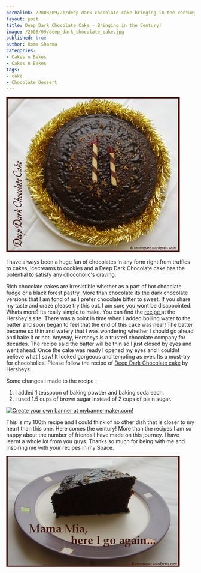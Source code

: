 ```yaml
--- 
permalink: /2008/09/21/deep-dark-chocolate-cake-bringing-in-the-century/
layout: post
title: Deep Dark Chocolate Cake - Bringing in the Century!
image: /2008/09/deep_dark_chocolate_cake.jpg
published: true
author: Roma Sharma
categories: 
- Cakes n Bakes
- Cakes n Bakes
tags:
- cake
- Chocolate Dessert
---
```

<a href="/2008/09/deep_dark_chocolate_cake.jpg"><img class="alignnone size-full wp-image-758" title="deep_dark_chocolate_cake" src="/2008/09/deep_dark_chocolate_cake.jpg" alt="" width="464" height="414" /></a>

I have always been a huge fan of chocolates in any form right from truffles to cakes, icecreams to cookies and a Deep Dark Chocolate cake has the potential to satisfy any chocoholic's craving.

Rich chocolate cakes are irresistible whether as a part of hot chocolate fudge or a black forest pastry. More than chocolate its the dark chocolate versions that I am fond of as I prefer chocolate bitter to sweet. If you share my taste and craze please try this out. I am sure you wont be disappointed. Whats more? Its really simple to make. You can find the <a href="http://www.hersheys.com/recipes/recipes/detail.asp?id=4608&amp;page=1&amp;per=1&amp;keyword=deep%20dark%20chocolate%20cake#content_area">recipe </a>at the Hershey's site. There was a point in time when I added boiling water to the batter and soon began to feel that the end of this cake was near! The batter became so thin and watery that I was wondering whether I should go ahead and bake it or not. Anyway, Hersheys is a trusted chocolate company for decades. The recipe said the batter will be thin so I just closed by eyes and went ahead. Once the cake was ready I opened my eyes and I couldnt believe what I saw! It looked gorgeous and tempting as ever. Its a must-try for chocoholics. Please follow the recipe of <a href="http://www.hersheys.com/recipes/recipes/detail.asp?id=4608&amp;page=1&amp;per=1&amp;keyword=deep%20dark%20chocolate%20cake#content_area">Deep Dark Chocolate cake</a> by Hersheys.

Some changes I made to the recipe :
1) I added 1 teaspoon of baking powder and baking soda each.
2) I used 1.5 cups of brown sugar instead of 2 cups of plain sugar.

<a href="http://www.mybannermaker.com" target="_blank"><img src="http://img49.imageshack.us/img49/282/mybannerglitter7805aa21jb0.gif" alt="Create your own banner at mybannermaker.com!" border="0" /></a>

This is my 100th recipe and I could think of no other dish that is closer to my heart than this one. Here comes the century! More than the recipes I am so happy about the number of friends I have made on this journey. I have learnt a whole lot from you guys. Thanks so much for being with me and inspiring me with your recipes in my Space.

<a href="/2008/09/deep_choco_cake_slice.jpg"><img class="alignnone size-full wp-image-759" title="deep_choco_cake_slice" src="/2008/09/deep_choco_cake_slice.jpg" alt="" width="464" height="295" /></a>

